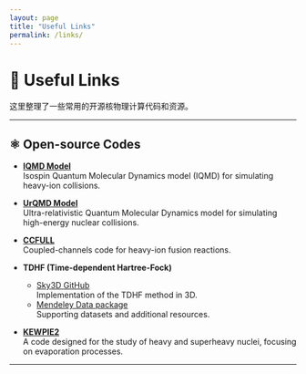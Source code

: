 ```yaml
---
layout: page
title: "Useful Links"
permalink: /links/
---
```


# 🔗 Useful Links

这里整理了一些常用的开源核物理计算代码和资源。

---

## ⚛️ Open-source Codes

- **[IQMD Model](https://www.scidb.cn/en/detail?dataSetId=d198f93bff464a3c80e0e02485ef1304)**  
  Isospin Quantum Molecular Dynamics model (IQMD) for simulating heavy-ion collisions.

- **[UrQMD Model](https://itp.uni-frankfurt.de/~bleicher/index.html?content=urqmd)**  
  Ultra-relativistic Quantum Molecular Dynamics model for simulating high-energy nuclear collisions.

- **[CCFULL](https://www2.yukawa.kyoto-u.ac.jp/~kouichi.hagino/ccfull.html)**  
  Coupled-channels code for heavy-ion fusion reactions.

- **TDHF (Time-dependent Hartree-Fock)**
  - [Sky3D GitHub](https://github.com/manybody/sky3d)  
    Implementation of the TDHF method in 3D.  
  - [Mendeley Data package](https://data.mendeley.com/datasets/vzbrzvyrn4/2)  
    Supporting datasets and additional resources.

- **[KEWPIE2](https://data.mendeley.com/datasets/jpr32dzp8g/1)**  
  A code designed for the study of heavy and superheavy nuclei, focusing on evaporation processes.


---

